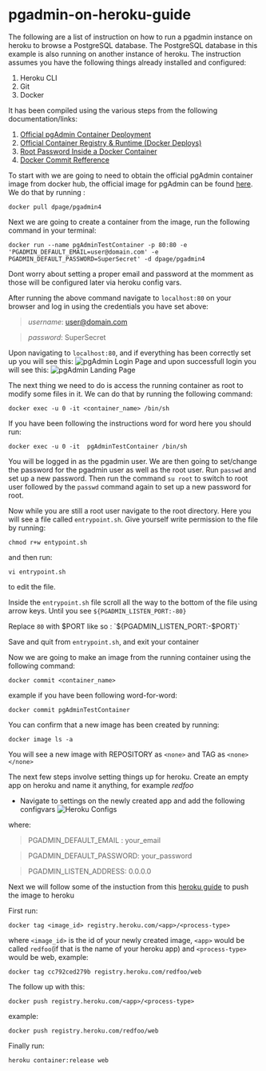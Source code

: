 # pgadmin-on-heroku-guide

The following are a list of instruction on how to run a pgadmin instance on heroku to browse a PostgreSQL database. The PostgreSQL database in this example is also running on another instance of heroku. The instruction assumes you have the following things already installed and configured:
1. Heroku CLI
2. Git
3. Docker

It has been compiled using the various steps from the following documentation/links:
1. [Official pgAdmin Container Deployment](https://www.pgadmin.org/docs/pgadmin4/latest/container_deployment.html) 
2. [Official Container Registry & Runtime (Docker Deploys)](https://devcenter.heroku.com/articles/container-registry-and-runtime#pushing-an-existing-image)
3. [Root Password Inside a Docker Container](https://stackoverflow.com/questions/28721699/root-password-inside-a-docker-container)
4. [Docker Commit Refference](https://docs.docker.com/engine/reference/commandline/commit/)

To start with we are going to need to obtain the official pgAdmin container image from docker hub, the official image for pgAdmin can be found [here](#https://hub.docker.com/r/dpage/pgadmin4). We do that by running :
```
docker pull dpage/pgadmin4
```

Next we are going to create a container from the image, run the following command in your terminal:
```
docker run --name pgAdminTestContainer -p 80:80 -e 'PGADMIN_DEFAULT_EMAIL=user@domain.com' -e PGADMIN_DEFAULT_PASSWORD=SuperSecret' -d dpage/pgadmin4
```
Dont worry about setting a proper email and password at the momment as those will be configured later via heroku config vars.

After running the above command navigate to `localhost:80` on your browser and log in using the credentials you have set above:

>*username*: user@domain.com

>*password*: SuperSecret

Upon navigating to `localhost:80`, and if everything has been correctly set up you will see this:
![pgAdmin Login Page](https://github.com/akibrhast/pgadmin-on-heroku-guide/blob/master/pgAdmin_login_page.png?raw=true)
and upon successfull login you will see this:
![pgAdmin Landing Page](https://github.com/akibrhast/pgadmin-on-heroku-guide/blob/master/pgAdmin_initial_landing_page.png?raw=true)

The next thing we need to do is access the running container as root to modify some files in it. We can do that by running the following command:
```
docker exec -u 0 -it <container_name> /bin/sh
```
If you have been following the instructions word for word here you should run:
```
docker exec -u 0 -it  pgAdminTestContainer /bin/sh
```

You will be logged in as the pgadmin user. We are then going to set/change the password for the pgadmin user as well as the root user. Run `passwd` and set up a new password. Then run the command `su root` to switch to root user followed by the `passwd` command again to set up a new password for root. 


Now while you are still a root user navigate to the root directory. Here you will see a file called `entrypoint.sh`. Give yourself write permission to the file by running:
```
chmod r+w entypoint.sh
```
and then run:
```
vi entrypoint.sh
```
to edit the file.

Inside the `entrypoint.sh` file scroll all the way to the bottom of the file using arrow keys. Until you see `${PGADMIN_LISTEN_PORT:-80}`

Replace `80` with $PORT like so : `${PGADMIN_LISTEN_PORT:-$PORT}`

Save and quit from `entrypoint.sh`, and exit your container

Now we are going to make an image from the running container using the following command: 
```
docker commit <container_name>
```
example if you have been following word-for-word:
```
docker commit pgAdminTestContainer
```

You can confirm that a new image has been created by running:
```
docker image ls -a
```
You will see a new image with REPOSITORY as `<none>` and TAG as `<none></none>`

The next few steps involve setting things up for heroku.
Create an empty app on heroku and name it anything, for example *redfoo*
- Navigate to settings on the newly created app and add the following configvars
![Heroku Configs](https://raw.githubusercontent.com/akibrhast/pgadmin-on-heroku-guide/master/Heroku_Config_Vars.png)

where:
>PGADMIN_DEFAULT_EMAIL : your_email

>PGADMIN_DEFAULT_PASSWORD: your_password

>PGADMIN_LISTEN_ADDRESS: 0.0.0.0

Next we will follow some of the instuction from this [heroku guide](https://devcenter.heroku.com/articles/container-registry-and-runtime#pushing-an-existing-image) to push the image to heroku

First run:
```
docker tag <image_id> registry.heroku.com/<app>/<process-type>
```
where `<image_id>` is the id of your newly created image, `<app>` would be called `redfoo`(if that is the name of your heroku app) and `<process-type>` would be web, example: 
```
docker tag cc792ced279b registry.heroku.com/redfoo/web
```
The follow up with this:
```
docker push registry.heroku.com/<app>/<process-type>
```
example: 
```
docker push registry.heroku.com/redfoo/web
```
Finally run:

```
heroku container:release web
```
